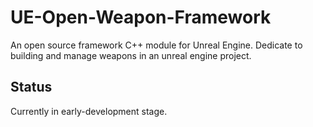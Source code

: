 # UE-Open-Weapon-Framework
An open source framework C++ module for Unreal Engine. Dedicate to building and manage weapons in an unreal engine project.

## Status
Currently in early-development stage.